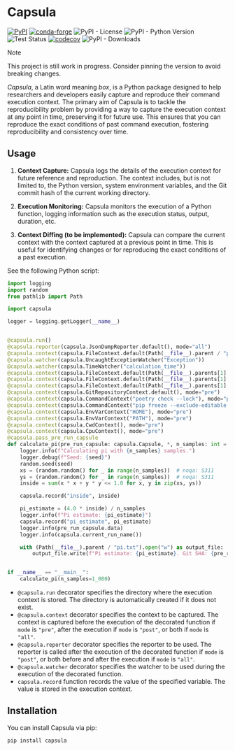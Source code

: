 # Capsula

[![PyPI](https://img.shields.io/pypi/v/capsula)](https://pypi.org/project/capsula/)
[![conda-forge](https://img.shields.io/conda/vn/conda-forge/capsula.svg)](https://anaconda.org/conda-forge/capsula)
![PyPI - License](https://img.shields.io/pypi/l/capsula)
![PyPI - Python Version](https://img.shields.io/pypi/pyversions/capsula)
![Test Status](https://github.com/shunichironomura/capsula/workflows/Test/badge.svg?event=push&branch=main)
[![codecov](https://codecov.io/gh/shunichironomura/capsula/graph/badge.svg?token=BZXF2PPDM0)](https://codecov.io/gh/shunichironomura/capsula)
![PyPI - Downloads](https://img.shields.io/pypi/dm/capsula)

> [!NOTE]
> This project is still work in progress. Consider pinning the version to avoid breaking changes.

*Capsula*, a Latin word meaning *box*, is a Python package designed to help researchers and developers easily capture and reproduce their command execution context. The primary aim of Capsula is to tackle the reproducibility problem by providing a way to capture the execution context at any point in time, preserving it for future use. This ensures that you can reproduce the exact conditions of past command execution, fostering reproducibility and consistency over time.

## Usage

1. **Context Capture:** Capsula logs the details of the execution context for future reference and reproduction. The context includes, but is not limited to, the Python version, system environment variables, and the Git commit hash of the current working directory.

2. **Execution Monitoring:** Capsula monitors the execution of a Python function, logging information such as the execution status, output, duration, etc.

3. **Context Diffing (to be implemented):** Capsula can compare the current context with the context captured at a previous point in time. This is useful for identifying changes or for reproducing the exact conditions of a past execution.

See the following Python script:

```python
import logging
import random
from pathlib import Path

import capsula

logger = logging.getLogger(__name__)


@capsula.run()
@capsula.reporter(capsula.JsonDumpReporter.default(), mode="all")
@capsula.context(capsula.FileContext.default(Path(__file__).parent / "pi.txt", move=True), mode="post")
@capsula.watcher(capsula.UncaughtExceptionWatcher("Exception"))
@capsula.watcher(capsula.TimeWatcher("calculation_time"))
@capsula.context(capsula.FileContext.default(Path(__file__).parents[1] / "pyproject.toml", copy=True), mode="pre")
@capsula.context(capsula.FileContext.default(Path(__file__).parents[1] / "poetry.lock", copy=True), mode="pre")
@capsula.context(capsula.FileContext.default(Path(__file__).parents[1] / "requirements.txt", move=True), mode="pre")
@capsula.context(capsula.GitRepositoryContext.default(), mode="pre")
@capsula.context(capsula.CommandContext("poetry check --lock"), mode="pre")
@capsula.context(capsula.CommandContext("pip freeze --exclude-editable > requirements.txt"), mode="pre")
@capsula.context(capsula.EnvVarContext("HOME"), mode="pre")
@capsula.context(capsula.EnvVarContext("PATH"), mode="pre")
@capsula.context(capsula.CwdContext(), mode="pre")
@capsula.context(capsula.CpuContext(), mode="pre")
@capsula.pass_pre_run_capsule
def calculate_pi(pre_run_capsule: capsula.Capsule, *, n_samples: int = 1_000, seed: int = 42) -> None:
    logger.info(f"Calculating pi with {n_samples} samples.")
    logger.debug(f"Seed: {seed}")
    random.seed(seed)
    xs = (random.random() for _ in range(n_samples))  # noqa: S311
    ys = (random.random() for _ in range(n_samples))  # noqa: S311
    inside = sum(x * x + y * y <= 1.0 for x, y in zip(xs, ys))

    capsula.record("inside", inside)

    pi_estimate = (4.0 * inside) / n_samples
    logger.info(f"Pi estimate: {pi_estimate}")
    capsula.record("pi_estimate", pi_estimate)
    logger.info(pre_run_capsule.data)
    logger.info(capsula.current_run_name())

    with (Path(__file__).parent / "pi.txt").open("w") as output_file:
        output_file.write(f"Pi estimate: {pi_estimate}. Git SHA: {pre_run_capsule.data[('git', 'capsula')]['sha']}")


if __name__ == "__main__":
    calculate_pi(n_samples=1_000)
```

- `@capsula.run` decorator specifies the directory where the execution context is stored. The directory is automatically created if it does not exist.
- `@capsula.context` decorator specifies the context to be captured. The context is captured before the execution of the decorated function if `mode` is `"pre"`, after the execution if `mode` is `"post"`, or both if `mode` is `"all"`.
- `@capsula.reporter` decorator specifies the reporter to be used. The reporter is called after the execution of the decorated function if `mode` is `"post"`, or both before and after the execution if `mode` is `"all"`.
- `@capsula.watcher` decorator specifies the watcher to be used during the execution of the decorated function.
- `capsula.record` function records the value of the specified variable. The value is stored in the execution context.

## Installation

You can install Capsula via pip:

```bash
pip install capsula
```
